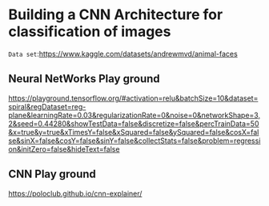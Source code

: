 # Building a CNN Architecture for classification of images

`Data set`:https://www.kaggle.com/datasets/andrewmvd/animal-faces

## Neural NetWorks Play ground
https://playground.tensorflow.org/#activation=relu&batchSize=10&dataset=spiral&regDataset=reg-plane&learningRate=0.03&regularizationRate=0&noise=0&networkShape=3,2&seed=0.44280&showTestData=false&discretize=false&percTrainData=50&x=true&y=true&xTimesY=false&xSquared=false&ySquared=false&cosX=false&sinX=false&cosY=false&sinY=false&collectStats=false&problem=regression&initZero=false&hideText=false

## CNN Play ground 
https://poloclub.github.io/cnn-explainer/
